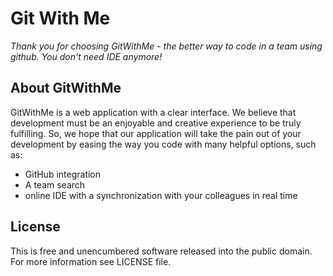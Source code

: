 # Git With Me

*Thank you for choosing GitWithMe - the better way to code in a team using github. You don't need IDE anymore!*

## About GitWithMe
GitWithMe is a web application with a clear interface. We believe that development must be an enjoyable and creative experience to be truly fulfilling. So, we hope that our application  will take the pain out of your development by easing the way you code with many helpful options, such as:
 - GitHub integration
 - A team search
 - online IDE with a synchronization with your colleagues in real time
## License
This is free and unencumbered software released into the public domain. For more information see LICENSE file.
